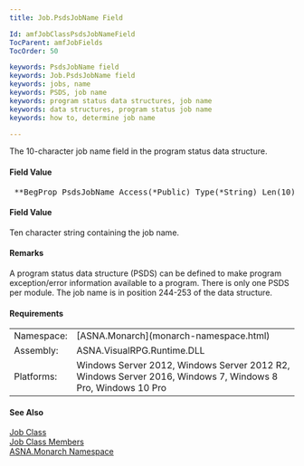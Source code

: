 ```yaml
---
title: Job.PsdsJobName Field

Id: amfJobClassPsdsJobNameField
TocParent: amfJobFields
TocOrder: 50

keywords: PsdsJobName field
keywords: Job.PsdsJobName field
keywords: jobs, name
keywords: PSDS, job name
keywords: program status data structures, job name
keywords: data structures, program status job name
keywords: how to, determine job name

---
```


The 10-character job name field in the program status data structure.

#### Field Value
<pre class="prettyprint"> **BegProp PsdsJobName Access(*Public) Type(*String) Len(10)**       </pre>

#### Field Value
Ten character string containing the job name.

#### Remarks
A program status data structure (PSDS) can be defined to make program exception/error information available to a program. There is only one PSDS per module. The job name is in position 244-253 of the data structure.
<!-- start -->

#### Requirements
<table class="dttable" cellspacing="0" cellpadding="4" width="60%">
           <colgroup>
            <col width="15%" style="font-weight:bold" />
            <col width="85%" />
          </colgroup>
          <tr>
            <td>Namespace:</td>
            <td>[ASNA.Monarch](monarch-namespace.html)</td>
          </tr>
          <tr>
            <td>Assembly:</td>
            <td>ASNA.VisualRPG.Runtime.DLL</td>
          </tr>
         <tr>
            <td>Platforms:</td>
            <td> Windows Server 2012, Windows Server 2012 R2, Windows Server 2016, Windows 7, Windows 8 Pro, Windows 10 Pro</td>
         </tr>
</table>

<!-- end -->

#### See Also
[Job Class](job-class.html) <br /> [Job Class Members](job-members.html) <br /> [ASNA.Monarch Namespace](monarch-namespace.html) 
